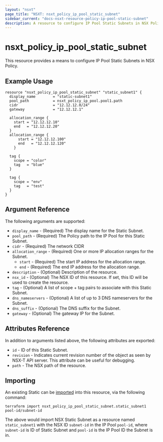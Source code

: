 ```yaml
---
layout: "nsxt"
page_title: "NSXT: nsxt_policy_ip_pool_static_subnet"
sidebar_current: "docs-nsxt-resource-policy-ip-pool-static-subnet"
description: A resource to configure IP Pool Static Subnets in NSX Policy.
---
```


# nsxt_policy_ip_pool_static_subnet

  This resource provides a means to configure IP Pool Static Subnets in NSX Policy.

## Example Usage

```hcl
resource "nsxt_policy_ip_pool_static_subnet" "static_subnet1" {
  display_name        = "static-subnet1"
  pool_path           = nsxt_policy_ip_pool.pool1.path
  cidr                = "12.12.12.0/24"
  gateway             = "12.12.12.1"

  allocation_range {
    start = "12.12.12.10"
    end   = "12.12.12.20"
  }
  allocation_range {
      start = "12.12.12.100"
      end   = "12.12.12.120"
    }

  tag {
    scope = "color"
    tag   = "blue"
  }

  tag {
    scope = "env"
    tag   = "test"
  }
}
```

## Argument Reference

The following arguments are supported:

* `display_name` - (Required) The display name for the Static Subnet.
* `pool_path` - (Required) The Policy path to the IP Pool for this Static Subnet.
* `cidr` - (Required) The network CIDR
* `allocation_range` - (Required) One or more IP allocation ranges for the Subnet.
  * `start` - (Required) The start IP address for the allocation range.
  * `end` - (Required) The end IP address for the allocation range.
* `description` - (Optional) Description of the resource.
* `nsx_id` - (Optional) The NSX ID of this resource. If set, this ID will be used to create the resource.
* `tag` - (Optional) A list of scope + tag pairs to associate with this Static Subnet.
* `dns_nameservers` - (Optional) A list of up to 3 DNS nameservers for the Subnet.
* `dns_suffix` - (Optional) The DNS suffix for the Subnet.
* `gateway` - (Optional) The gateway IP for the Subnet.

## Attributes Reference

In addition to arguments listed above, the following attributes are exported:

* `id` - ID of this Static Subnet.
* `revision` - Indicates current revision number of the object as seen by NSX-T API server. This attribute can be useful for debugging.
* `path` - The NSX path of the resource.

## Importing

An existing Static can be [imported][docs-import] into this resource, via the following command:

[docs-import]: /docs/import/index.html

```
terraform import nsxt_policy_ip_pool_static_subnet.static_subnet1 pool-id/subnet-id
```

The above would import NSX Static Subnet as a resource named `static_subnet1` with the NSX ID `subnet-id` in the IP Pool `pool-id`, where `subnet-id` is ID of Static Subnet and `pool-id` is the IP Pool ID the Subnet is in.
